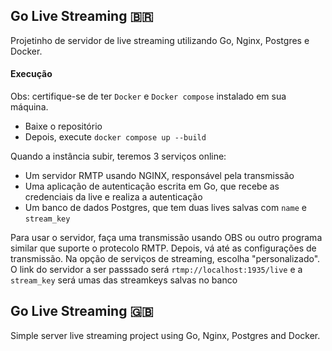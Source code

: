 ## Go Live Streaming :brazil:

Projetinho de servidor de live streaming utilizando Go, Nginx, Postgres e Docker.

#### Execução

Obs: certifique-se de ter `Docker` e `Docker compose` instalado em sua máquina.

- Baixe o repositório
- Depois, execute `docker compose up --build`

Quando a instância subir, teremos 3 serviços online:

- Um servidor RMTP usando NGINX, responsável pela transmissão
- Uma aplicação de autenticação escrita em Go, que recebe as credenciais da live e realiza a autenticação
- Um banco de dados Postgres, que tem duas lives salvas com `name` e `stream_key`

Para usar o servidor, faça uma transmissão usando OBS ou outro programa similar que suporte o protecolo RMTP.
Depois, vá até as configurações de transmissão. Na opção de serviços de streaming, escolha "personalizado". O link do servidor a ser passsado será `rtmp://localhost:1935/live` e a `stream_key` será umas das streamkeys salvas no banco

## Go Live Streaming :uk:

Simple server live streaming project using Go, Nginx, Postgres and Docker.